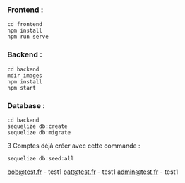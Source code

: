 ### Frontend :

```
cd frontend
npm install 
npm run serve

```

### Backend :

```
cd backend
mdir images
npm install
npm start

```

### Database :

```
cd backend
sequelize db:create
sequelize db:migrate

```

3 Comptes déjà créer avec cette commande :

```
sequelize db:seed:all

```

bob@test.fr - test1
pat@test.fr - test1
admin@test.fr - test1